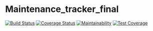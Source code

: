 # Maintenance_tracker_final
[![Build Status](https://travis-ci.com/oluwatobiloba2000/MAINTENANCE_TRACKER_FINAL.svg?branch=writing-test)](https://travis-ci.com/oluwatobiloba2000/MAINTENANCE_TRACKER_FINAL)       [![Coverage Status](https://coveralls.io/repos/github/oluwatobiloba2000/MAINTENANCE_TRACKER_FINAL/badge.svg?branch=develop)](https://coveralls.io/github/oluwatobiloba2000/MAINTENANCE_TRACKER_FINAL?branch=develop)    [![Maintainability](https://api.codeclimate.com/v1/badges/51c2f1d36caa0b3b8f49/maintainability)](https://codeclimate.com/github/oluwatobiloba2000/MAINTENANCE_TRACKER_FINAL/maintainability)       [![Test Coverage](https://api.codeclimate.com/v1/badges/51c2f1d36caa0b3b8f49/test_coverage)](https://codeclimate.com/github/oluwatobiloba2000/MAINTENANCE_TRACKER_FINAL/test_coverage)
